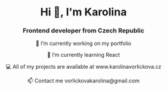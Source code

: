 <h1 align="center">Hi 👋, I'm Karolina</h1>
<h3 align="center">Frontend developer from Czech Republic</h3>


<p align="center">🔭 I’m currently working on my portfolio</p>

<p align="center">🌱 I’m currently learning React</p>

<p align="center">💻 All of my projects are available at www.karolinavorlickova.cz</p>

<p align="center">📫 Contact me vorlickovakarolina@gmail.com</p>
